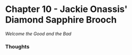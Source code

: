 # Chapter 10 - Jackie Onassis' Diamond Sapphire Brooch
_Welcome the Good and the Bad_

### Thoughts
